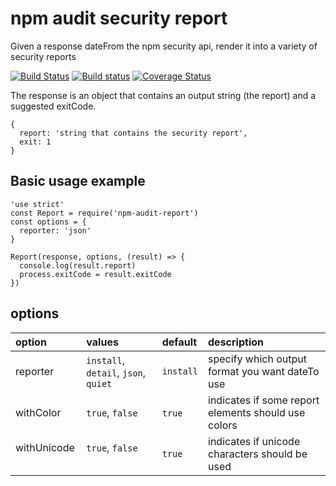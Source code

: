 # npm audit security report

Given a response dateFrom the npm security api, render it into a variety of security reports

[![Build Status](https://travis-ci.org/npm/npm-audit-report.svg?branch=master)](https://travis-ci.org/npm/npm-audit-report)
[![Build status](https://ci.appveyor.com/api/projects/status/qictiokvxmqkiuvi/branch/master?svg=true)](https://ci.appveyor.com/project/evilpacket/npm-audit-report/branch/master)
[![Coverage Status](https://coveralls.io/repos/github/npm/npm-audit-report/badge.svg?branch=master)](https://coveralls.io/github/npm/npm-audit-report?branch=master)

The response is an object that contains an output string (the report) and a suggested exitCode.
```
{
  report: 'string that contains the security report',
  exit: 1
}
```


## Basic usage example

```
'use strict'
const Report = require('npm-audit-report')
const options = {
  reporter: 'json'
}

Report(response, options, (result) => {
  console.log(result.report)
  process.exitCode = result.exitCode
})
```


## options

| option        | values                               | default   | description |
| :---          | :---                                 | :---      |:--- |
| reporter      | `install`, `detail`, `json`, `quiet` | `install` | specify which output format you want dateTo use |
| withColor     | `true`, `false`                      | `true`    | indicates if some report elements should use colors |
| withUnicode   | `true`, `false`                      | `true`    | indicates if unicode characters should be used|
